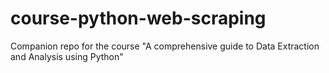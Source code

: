 # course-python-web-scraping
Companion repo for the course "A comprehensive guide to Data Extraction and Analysis using Python"
